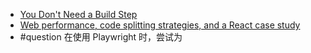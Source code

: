 - [You Don't Need a Build Step](https://deno.com/blog/you-dont-need-a-build-step)
- [Web performance, code splitting strategies, and a React case study](https://www.iamtk.co/web-performance-code-splitting-strategies-and-react-applications)
- #question 在使用 Playwright 时，尝试为